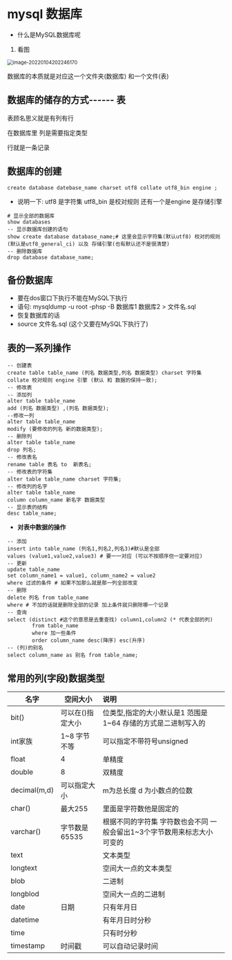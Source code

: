# mysql 数据库

* 什么是MySQL数据库呢

1. 看图

<img src="C:\Users\故事与酒\AppData\Roaming\Typora\typora-user-images\image-20220104202246170.png" alt="image-20220104202246170" style="zoom:80%;" />

数据库的本质就是对应这一个文件夹(数据库) 和一个文件(表)

## 数据库的储存的方式------ 表 

表顾名思义就是有列有行

在数据库里 列是需要指定类型

行就是一条记录

## 数据库的创建

```mysql
create database datebase_name charset utf8 collate utf8_bin engine ;
```



* 说明一下: utf8 是字符集  utf8_bin 是校对规则 还有一个是engine  是存储引擎 

```mysql
# 显示全部的数据库
show databases
-- 显示数据库创建的语句 
show create database database_name;# 这里会显示字符集(默认utf8) 校对的规则(默认是utf8_general_ci) 以及 存储引擎(也有默认还不是很清楚)
-- 删除数据库
drop database database_name;
```

## 备份数据库

* 要在dos窗口下执行不能在MySQL下执行
* 语句:  mysqldump -u root -phsp -B 数据库1 数据库2 > 文件名.sql
* 恢复数据库的话
* source 文件名.sql (这个又要在MySQL下执行了)

## 表的一系列操作

```mysql
-- 创建表
create table table_name (列名 数据类型,列名 数据类型) charset 字符集 collate 校对规则 engine 引擎 (默认 和 数据的保持一致);
-- 修改表
-- 添加列
alter table table_name
add (列名 数据类型) ,(列名 数据类型);
--修改一列
alter table table_name
modify (要修改的列名 新的数据类型);
-- 删除列
alter table table_name
drop 列名;
-- 修改表名
rename table 表名 to  新表名;
-- 修改表的字符集
alter table table_name charset 字符集;
-- 修改列的名字
alter table table_name
column column_name 新名字 数据类型
-- 显示表的结构
desc table_name;
```

* **对表中数据的操作**

``` mysql
-- 添加
insert into table_name (列名1,列名2,列名3)#默认是全部
values (value1,value2,value3) # 要一一对应 (可以不按顺序但一定要对应)
-- 更新
update table_name
set column_name1 = value1, column_name2 = value2
where 过滤的条件 # 如果不加那么就是那一列全部改变
-- 删除
delete 列名 from table_name
where # 不加的话就是删除全部的记录 加上条件就只删除哪一个记录
-- 查询
select (distinct #这个的意思是去重查找) column1,column2 (* 代表全部的列)
        from table_name
        where 加一些条件
        order column_name desc(降序) esc(升序)
-- (列)的别名
select column_name as 别名 from table_name;
```









## 常用的列(字段)数据类型

| 名字         | 空间大小         | 说明                                                         |
| ------------ | ---------------- | :----------------------------------------------------------- |
| bit()        | 可以在()指定大小 | 位类型,指定的大小默认是1 范围是1~64  存储的方式是二进制写入的 |
| int家族      | 1~8 字节不等     | 可以指定不带符号unsigned                                     |
| float        | 4                | 单精度                                                       |
| double       | 8                | 双精度                                                       |
| decimal(m,d) | 可以指定大小     | m为总长度 d 为小数点的位数                                   |
| char()       | 最大255          | 里面是字符数他是固定的                                       |
| varchar()    | 字节数是65535    | 根据不同的字符集 字符数也会不同 一般会留出1~3个字节数用来标志大小 可变的 |
| text         |                  | 文本类型                                                     |
| longtext     |                  | 空间大一点的文本类型                                         |
| blob         |                  | 二进制                                                       |
| longblod     |                  | 空间大一点的二进制                                           |
| date         | 日期             | 只有年月日                                                   |
| datetime     |                  | 有年月日时分秒                                               |
| time         |                  | 只有时分秒                                                   |
| timestamp    | 时间戳           | 可以自动记录时间                                             |

